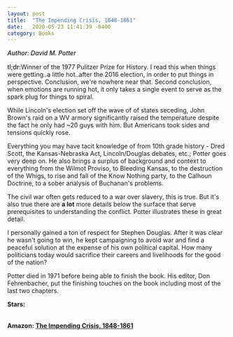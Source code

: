 ```yaml
---
layout: post
title:  "The Impending Crisis, 1848-1861"
date:   2020-05-23 11:41:39 -0400
category: Books
---
```

<link rel="stylesheet" href="https://cdnjs.cloudflare.com/ajax/libs/font-awesome/4.7.0/css/font-awesome.min.css">

<span style="font-weight:500;font-style:italic;"> Author: David M. Potter</span>

<div style="margin-top:15px;"></div>

<span style="font-weight:500;">tl;dr:</span>Winner of the 1977 Pulitzer Prize for History. I read this when things were getting..a little hot..after the 2016 election, in order to put things in perspective. Conclusion, we're nowhere near that. Second conclusion, when emotions are running hot, it only takes a single event to serve as the spark plug for things to spiral. 

While Lincoln's election set off the wave of of states seceding, John Brown's raid on a WV armory significantly raised the temperature despite the fact he only had ~20 guys with him. But Americans took sides and tensions quickly rose. 

Everything you may have tacit knowledge of from 10th grade history - Dred Scott, the Kansas-Nebraska Act, Lincoln/Douglas debates, etc.; Potter goes very deep on. He also brings a surplus of background and context to everything from the Wilmot Proviso, to Bleeding Kansas, to the destruction of the Whigs, to rise and fall of the Know Nothing party, to the Calhoun Doctrine, to a sober analysis of Buchanan's problems.

The civil war often gets reduced to a war over slavery, this is true. But it's also true there are **a lot** more details below the surface that serve prerequisites to understanding the conflict. Potter illustrates these in great detail. 

I personally gained a ton of respect for Stephen Douglas. After it was clear he wasn't going to win, he kept campaigning to avoid war and find a peaceful solution at the expense of his own political capital. How many politicians today would sacrifice their careers and livelihoods for the good of the nation? 

Potter died in 1971 before being able to finish the book. His editor, Don Fehrenbacher, put the finishing touches on the book including most of the last two chapters. 

<table>
	<tr><b>Stars: </b></tr>
	<tr>
		<span class="fa fa-star checked"></span>
		<span class="fa fa-star checked"></span>
		<span class="fa fa-star checked"></span>
		<span class="fa fa-star checked"></span>
		<span class="fa fa-star checked"></span>
	</tr>
</table>

**Amazon: [The Impending Crisis, 1848-1861](https://www.amazon.com/gp/product/0061319295/)**